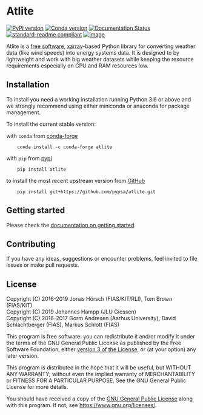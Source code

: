 # Atlite

[![PyPI version](https://img.shields.io/pypi/v/atlite.svg)](https://pypi.python.org/pypi/atlite)
[![Conda version](https://img.shields.io/conda/vn/conda-forge/atlite.svg)](https://anaconda.org/conda-forge/atlite)
[![Documentation Status](https://readthedocs.org/projects/atlite/badge/?version=latest)](https://atlite.readthedocs.io/en/latest/?badge=latest)
[![standard-readme compliant](https://img.shields.io/badge/readme%20style-standard-brightgreen.svg?style=flat)](https://github.com/RichardLitt/standard-readme)
[![image](https://img.shields.io/pypi/l/atlite.svg)](License)

Atlite is a [free software](http://www.gnu.org/philosophy/free-sw.en.html),
[xarray](http://xarray.pydata.org/en/stable/)-based Python library for
converting weather data (like wind speeds) into energy systems data. It
is designed to by lightweight and work with big weather datasets while
keeping the resource requirements especially on CPU and RAM resources
low.

## Installation

To install you need a working installation running Python 3.6 or above
and we strongly recommend using either miniconda or anaconda for package
management.

To install the current stable version:

with `conda` from [conda-forge](https://anaconda.org/conda-forge/atlite)

```shell
    conda install -c conda-forge atlite
```

with `pip` from [pypi](https://pypi.org/project/atlite/>)

```shell
    pip install atlite
```

to install the most recent upstream version from [GitHub](https://github.com/pypsa/atlite)

```shell
    pip install git+https://github.com/pypsa/atlite.git
```

## Getting started

Please check the [documentation on getting started](https://atlite.readthedocs.io/en/latest/getting-started.html).

## Contributing

If you have any ideas, suggestions or encounter problems, feel invited
to file issues or make pull requests.

## License

Copyright (C) 2016-2019 Jonas Hörsch (FIAS/KIT/RLI), 
Tom Brown (FIAS/KIT)  
Copyright (C) 2019 Johannes Hampp (JLU Giessen)  
Copyright (C) 2016-2017 Gorm Andresen (Aarhus University),
David Schlachtberger (FIAS), Markus Schlott (FIAS)

This program is free software: you can redistribute it and/or modify it
under the terms of the GNU General Public License as published by the
Free Software Foundation, either [version 3 of the License](LICENSE.txt), 
or (at your option) any later version.

This program is distributed in the hope that it will be useful, but
WITHOUT ANY WARRANTY; without even the implied warranty of
MERCHANTABILITY or FITNESS FOR A PARTICULAR PURPOSE. See the GNU General
Public License for more details.

You should have received a copy of the [GNU General Public License](LICENSE.txt) 
along with this program. If not, see <https://www.gnu.org/licenses/>.
